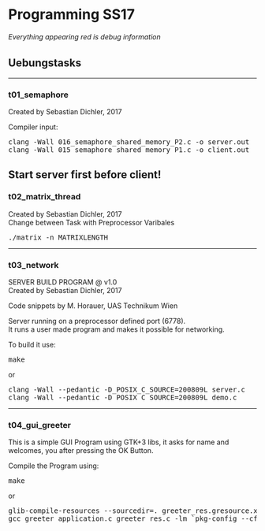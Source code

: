 # Programming SS17  

###### Everything appearing red is debug information  
  
## Uebungstasks  
------
### t01_semaphore  
Created by Sebastian Dichler, 2017  
  
Compiler input:  
<pre>
clang -Wall 016_semaphore_shared_memory_P2.c -o server.out  
clang -Wall 015_semaphore_shared_memory_P1.c -o client.out  
</pre>
  
Start server first before client!  
------
### t02_matrix_thread  
Created by Sebastian Dichler, 2017  
Change between Task with Preprocessor Varibales  
<pre>
./matrix -n MATRIXLENGTH  
</pre>
------
### t03_network  
SERVER BUILD PROGRAM @ v1.0  
Created by Sebastian Dichler, 2017  
  
Code snippets by M. Horauer, UAS Technikum Wien  
  
Server running on a preprocessor defined port (6778).  
It runs a user made program and makes it possible for networking.  

To build it use:
<pre>
make
</pre>
or
<pre>
clang -Wall --pedantic -D_POSIX_C_SOURCE=200809L server.c
clang -Wall --pedantic -D_POSIX_C_SOURCE=200809L demo.c
</pre>
------
### t04_gui_greeter
  
This is a simple GUI Program using GTK+3 libs, it asks for name and welcomes, you after pressing the OK Button.  
  
Compile the Program using:  
<pre>
make
</pre>
or  
<pre>
glib-compile-resources --sourcedir=. greeter_res.gresource.xml --generate-source
gcc greeter_application.c greeter_res.c -lm `pkg-config --cflags --libs gtk+-3.0` -Wall -g -o greeter
</pre>

